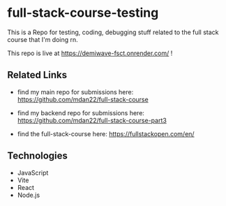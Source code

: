 # full-stack-course-testing

This is a Repo for testing, coding, debugging stuff related to the full stack course that I'm doing rn.

This repo is live at https://demiwave-fsct.onrender.com/ !

## Related Links

- find my main repo for submissions here:       https://github.com/mdan22/full-stack-course
  
- find my backend repo for submissions here:    https://github.com/mdan22/full-stack-course-part3
  
- find the full-stack-course here:              https://fullstackopen.com/en/

## Technologies
<ul>
    <li>JavaScript</li>
    <li>Vite</li>
    <li>React</li>
    <li>Node.js</li>
</ul>
